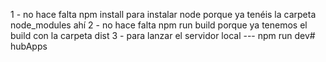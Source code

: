 1 - no hace falta npm install para instalar node porque ya tenéis la carpeta node_modules ahí
2 - no hace falta npm run build porque ya tenemos el build con la carpeta dist
3 - para lanzar el servidor local --- npm run dev# hubApps
